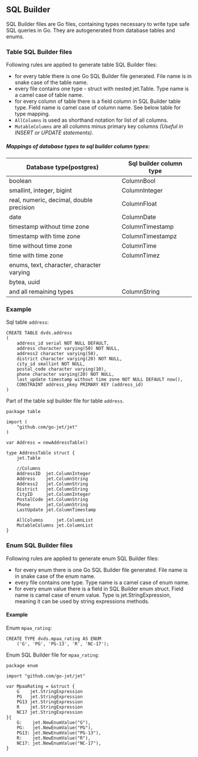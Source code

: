 
## SQL Builder

SQL Builder files are Go files, containing types necessary to write type safe SQL queries in Go. They are 
autogenerated from database tables and enums. 

### Table SQL Builder files

Following rules are applied to generate table SQL Builder files:

- for every table there is one Go SQL Builder file generated. File name is in snake case of the table name. 
- every file contains one type - struct with nested jet.Table. Type name is a camel case of table name.
- for every column of table there is a field column in SQL Builder table type. Field name is camel case of column name. 
See below table for type mapping.
- `AllColumns` is used as shorthand notation for list of all columns.
- `MutableColumns` are all columns minus primary key columns _(Useful in INSERT or UPDATE statements)_.

##### Mappings of database types to sql builder column types:

| Database type(postgres)                         | Sql builder column type                                            |
| ----------------------------------------------- | -------------------------------------------------- |
| boolean                                         |  ColumnBool                                        |
| smallint, integer, bigint                       |  ColumnInteger                                     |
| real, numeric, decimal, double precision        |  ColumnFloat                                       |
| date                                            |  ColumnDate                                        |
| timestamp without time zone                     |  ColumnTimestamp                                   |
| timestamp with time zone                        |  ColumnTimestampz                                  |
| time without time zone                          |  ColumnTime                                        |
| time with time zone                             |  ColumnTimez                                       |
| enums, text, character, character varying       |                                                    |
| bytea, uuid                                     |                                                    |
| and all remaining types                         |  ColumnString                                      |

### Example

Sql table `address`:
```
CREATE TABLE dvds.address
(
    address_id serial NOT NULL DEFAULT,
    address character varying(50) NOT NULL,
    address2 character varying(50),
    district character varying(20) NOT NULL,
    city_id smallint NOT NULL,
    postal_code character varying(10),
    phone character varying(20) NOT NULL,
    last_update timestamp without time zone NOT NULL DEFAULT now(),
    CONSTRAINT address_pkey PRIMARY KEY (address_id)
)
```

Part of the table sql builder file for table `address`. 

```
package table

import (
	"github.com/go-jet/jet"
)

var Address = newAddressTable()

type AddressTable struct {
	jet.Table

	//Columns
	AddressID  jet.ColumnInteger
	Address    jet.ColumnString
	Address2   jet.ColumnString
	District   jet.ColumnString
	CityID     jet.ColumnInteger
	PostalCode jet.ColumnString
	Phone      jet.ColumnString
	LastUpdate jet.ColumnTimestamp

	AllColumns     jet.ColumnList
	MutableColumns jet.ColumnList
}
```

### Enum SQL Builder files

Following rules are applied to generate enum SQL Builder files:

- for every enum there is one Go SQL Builder file generated. File name is in snake case of the enum name. 
- every file contains one type. Type name is a camel case of enum name.
- for every enum value there is a field in SQL Builder enum struct. Field name is camel case of enum value. Type is
jet.StringExpression, meaning it can be used by string expressions methods.

#### Example

Enum `mpaa_rating`:
```
CREATE TYPE dvds.mpaa_rating AS ENUM
    ('G', 'PG', 'PG-13', 'R', 'NC-17');
```

Enum SQL Builder file for `mpaa_rating`:
```
package enum

import "github.com/go-jet/jet"

var MpaaRating = &struct {
	G    jet.StringExpression
	PG   jet.StringExpression
	PG13 jet.StringExpression
	R    jet.StringExpression
	NC17 jet.StringExpression
}{
	G:    jet.NewEnumValue("G"),
	PG:   jet.NewEnumValue("PG"),
	PG13: jet.NewEnumValue("PG-13"),
	R:    jet.NewEnumValue("R"),
	NC17: jet.NewEnumValue("NC-17"),
}
```
